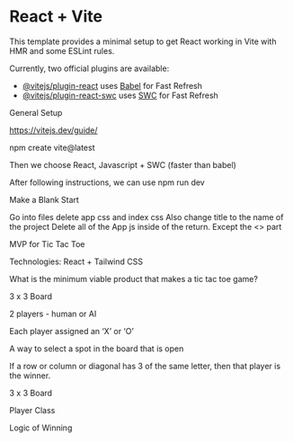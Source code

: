 # React + Vite

This template provides a minimal setup to get React working in Vite with HMR and some ESLint rules.

Currently, two official plugins are available:

- [@vitejs/plugin-react](https://github.com/vitejs/vite-plugin-react/blob/main/packages/plugin-react/README.md) uses [Babel](https://babeljs.io/) for Fast Refresh
- [@vitejs/plugin-react-swc](https://github.com/vitejs/vite-plugin-react-swc) uses [SWC](https://swc.rs/) for Fast Refresh



General Setup

https://vitejs.dev/guide/

npm create vite@latest

Then we choose React, Javascript + SWC (faster than babel)

After following instructions, we can use npm run dev

Make a Blank Start

Go into files delete app css and index css
Also change title to the name of the project
Delete all of the App js inside of the return. Except the <> part

MVP for Tic Tac Toe

Technologies: React + Tailwind CSS

What is the minimum viable product that makes a tic tac toe game?

3 x 3 Board

2 players - human or AI

Each player assigned an ‘X’ or ‘O’

A way to select a spot in the board that is open

If a row or column or diagonal has 3 of the same letter, then that player is the winner.

3 x 3 Board

Player Class

Logic of Winning






